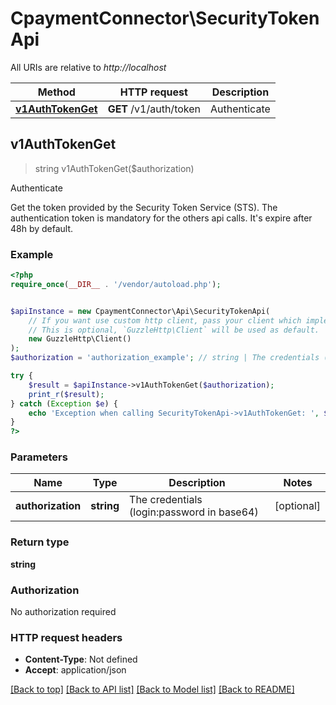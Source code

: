 # CpaymentConnector\SecurityTokenApi

All URIs are relative to *http://localhost*

Method | HTTP request | Description
------------- | ------------- | -------------
[**v1AuthTokenGet**](SecurityTokenApi.md#v1AuthTokenGet) | **GET** /v1/auth/token | Authenticate



## v1AuthTokenGet

> string v1AuthTokenGet($authorization)

Authenticate

Get the token provided by the Security Token Service (STS).  The authentication token is mandatory for the others api calls.  It's expire after 48h by default.

### Example

```php
<?php
require_once(__DIR__ . '/vendor/autoload.php');


$apiInstance = new CpaymentConnector\Api\SecurityTokenApi(
    // If you want use custom http client, pass your client which implements `GuzzleHttp\ClientInterface`.
    // This is optional, `GuzzleHttp\Client` will be used as default.
    new GuzzleHttp\Client()
);
$authorization = 'authorization_example'; // string | The credentials (login:password in base64)

try {
    $result = $apiInstance->v1AuthTokenGet($authorization);
    print_r($result);
} catch (Exception $e) {
    echo 'Exception when calling SecurityTokenApi->v1AuthTokenGet: ', $e->getMessage(), PHP_EOL;
}
?>
```

### Parameters


Name | Type | Description  | Notes
------------- | ------------- | ------------- | -------------
 **authorization** | **string**| The credentials (login:password in base64) | [optional]

### Return type

**string**

### Authorization

No authorization required

### HTTP request headers

- **Content-Type**: Not defined
- **Accept**: application/json

[[Back to top]](#) [[Back to API list]](../../README.md#documentation-for-api-endpoints)
[[Back to Model list]](../../README.md#documentation-for-models)
[[Back to README]](../../README.md)

